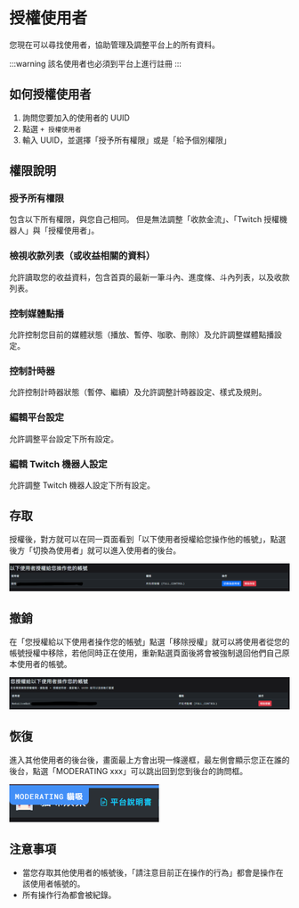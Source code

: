 # 授權使用者

您現在可以尋找使用者，協助管理及調整平台上的所有資料。

:::warning
該名使用者也必須到平台上進行註冊
:::

## 如何授權使用者

1. 詢問您要加入的使用者的 UUID
2. 點選 `+ 授權使用者`
3. 輸入 UUID，並選擇「授予所有權限」或是「給予個別權限」

## 權限說明

### 授予所有權限

包含以下所有權限，與您自己相同。
但是無法調整「收款金流」、「Twitch 授權機器人」與「授權使用者」。

### 檢視收款列表（或收益相關的資料）

允許讀取您的收益資料，包含首頁的最新一筆斗內、進度條、斗內列表，以及收款列表。

### 控制媒體點播

允許控制您目前的媒體狀態（播放、暫停、咖歌、刪除）及允許調整媒體點播設定。

### 控制計時器

允許控制計時器狀態（暫停、繼續）及允許調整計時器設定、樣式及規則。

### 編輯平台設定

允許調整平台設定下所有設定。

### 編輯 Twitch 機器人設定

允許調整 Twitch 機器人設定下所有設定。

## 存取

授權後，對方就可以在同一頁面看到「以下使用者授權給您操作他的帳號」，點選後方「切換為使用者」就可以進入使用者的後台。

![Image](/images/platform-settings/uesr-manager-gen-auth.png)

## 撤銷

在「您授權給以下使用者操作您的帳號」點選「移除授權」就可以將使用者從您的帳號授權中移除，若他同時正在使用，重新點選頁面後將會被強制退回他們自己原本使用者的帳號。

![Image](/images/platform-settings/uesr-manager-remove-auth.png)

## 恢復

進入其他使用者的後台後，畫面最上方會出現一條邊框，最左側會顯示您正在誰的後台，點選「MODERATING xxx」可以跳出回到您到後台的詢問框。

![Image](/images/platform-settings/uesr-manager.png)

## 注意事項

- 當您存取其他使用者的帳號後，「請注意目前正在操作的行為」都會是操作在該使用者帳號的。
- 所有操作行為都會被紀錄。